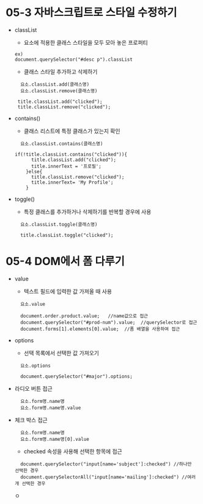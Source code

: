# 05-3 자바스크립트로 스타일 수정하기
- classList
  - 요소에 적용한 클래스 스타일을 모두 모아 놓은 프로퍼티
  ````
  ex)
  document.querySelector("#desc p").classList
  ```` 
  - 클래스 스타일 추가하고 삭제하기
  ````
    요소.classList.add(클래스명)
    요소.classList.remove(클래스명)
  
   title.classList.add("clicked");
   title.classList.remove("clicked");
  ````
  
- contains()
  - 클래스 리스트에 특정 클래스가 있는지 확인
  ````
    요소.classList.contains(클래스명)
  
  if(!title.classList.contains("clicked")){
        title.classList.add("clicked");
        title.innerText = '프로필';
      }else{
        title.classList.remove("clicked");
        title.innerText= 'My Profile';
      }
  ````

- toggle()
  - 특정 클래스를 추가하거나 삭제하기를 반복할 경우에 사용
  ````
    요소.classList.toggle(클래스명)
  
    title.classList.toggle("clicked");
  ````

# 05-4 DOM에서 폼 다루기

- value
  - 텍스트 필드에 입력한 값 가져올 때 사용
  ````
    요소.value
  
    document.order.product.value;	//name값으로 접근
    document.querySelector("#prod-num").value;	//querySelector로 접근
    document.forms[1].elements[0].value;  //폼 배열을 사용하여 접근
  ````

- options
  - 선택 목록에서 선택한 값 가져오기
  ````
    요소.options
  
    document.querySelector("#major").options;
  ````

- 라디오 버튼 접근
  ````
    요소.form명.name명
    요소.form명.name명.value
  ````
  
- 체크 박스 접근
  ````
    요소.form명.name명
    요소.form명.name명[0].value
  ````
  - checked 속성을 사용해 선택한 항목에 접근
  ````
    document.querySelector("input[name='subject']:checked") //하나만 선택한 경우
    document.querySelectorAll("input[name='mailing']:checked") //여러개 선택한 경우 
  ````
  ㅇ